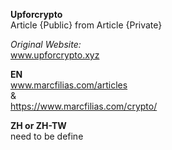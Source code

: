 **Upforcrypto**
<br>Article {Public} from Article {Private}

*Original Website:* 
<br>www.upforcrypto.xyz

**EN**
<br>www.marcfilias.com/articles
<br>&
<br>https://www.marcfilias.com/crypto/

**ZH or ZH-TW**
<br>need to be define
